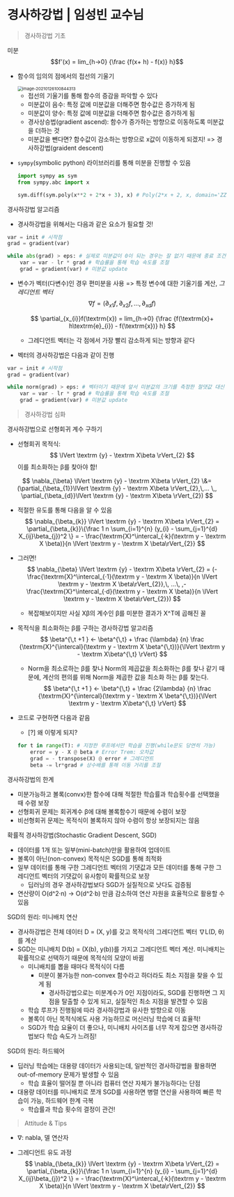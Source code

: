 # 경사하강법 | 임성빈 교수님

> 경사하강법 기초

미분
$$f'(x) = lim_{h→0} {\frac {f(x+ h) - f(x)} h}$$

- 함수의 임의의 점에서의 접선의 기울기

  <img src="C:\Users\iloveslowfood\AppData\Roaming\Typora\typora-user-images\image-20210126100844313.png" alt="image-20210126100844313" style="zoom:67%;" />

  - 접선의 기울기를 통해 함수의 증감을 파악할 수 있다
  - 미분값이 음수: 특정 값에 미분값을 더해주면 함수값은 증가하게 됨
  - 미분값이 양수: 특정 값에 미분값을 더해주면 함수값은 증가하게 됨
  - 경사상승법(gradient ascend): 함수가 증가하는 방향으로 이동하도록 미분값을 더하는 것
  - 미분값을 뺀다면? 함수값이 감소하는 방향으로 x값이 이동하게 되겠지! => 경사하강법(graident descent)

- `sympy`(symbolic python) 라이브러리를 통해 미분을 진행할 수 있음

  ```python
  import sympy as sym
  from sympy.abc import x
  
  sym.diff(sym.poly(x**2 + 2*x + 3), x) # Poly(2*x + 2, x, domain='ZZ')
  ```

경사하강법 알고리즘

- 경사하강법을 위해서는 다음과 같은 요소가 필요할 것!

```python
var = init # 시작점
grad = gradient(var)

while abs(grad) > eps: # 실제로 미분값이 0이 되는 경우는 잘 없기 때문에 종료 조건을 걸어둬야 함
    var = var - lr * grad # 학습률을 통해 학습 속도를 조절
    grad = gradient(var) # 미분값 update
```

- 변수가 벡터(다변수)인 경우 편미분을 사용 => 특정 변수에 대한 기울기를 계산, *그레디언트 벡터*
  $$
  \nabla f = (\partial_{x1}f, \partial_{x2}f,\,... ,\,\partial_{xd}f)
  $$

  $$
  \partial_{x_{i}}f(\textrm{x}) = lim_{h→0} {\frac {f(\textrm{x}+ h\textrm{e}_{i}) - f(\textrm{x})} h}
  $$

  - 그레디언트 벡터는 각 점에서 가장 빨리 감소하게 되는 방향과 같다

- 벡터의 경사하강법은 다음과 같이 진행

```python
var = init # 시작점
grad = gradient(var)

while norm(grad) > eps: # 벡터이기 때문에 앞서 미분값의 크기를 측정한 절댓값 대신 노름(norm)을 사용함
    var = var - lr * grad # 학습률을 통해 학습 속도를 조절
    grad = gradient(var) # 미분값 update
```



> 경사하강법 심화

경사하강법으로 선형회귀 계수 구하기

- 선형회귀 목적식: 
  $$
  \lVert \textrm {y} - \textrm X\beta \rVert_{2}
  $$
  이를 최소화하는 β를 찾아야 함!

$$
\nabla_{\beta} \lVert \textrm {y} - \textrm X\beta \rVert_{2} \&= (\partial_{\beta_{1}}\lVert \textrm {y} - \textrm X\beta \rVert_{2},\,... \,, \partial_{\beta_{d}}\lVert \textrm {y} - \textrm X\beta \rVert_{2})
$$

- 적절한 유도를 통해 다음을 알 수 있음
  $$
  \nabla_{\beta_{k}} \lVert \textrm {y} - \textrm X\beta \rVert_{2} = \partial_{\beta_{k}}\{\frac 1 n \sum_{i=1}^{n} (y_{i} - \sum_{j=1}^{d} X_{ij}\beta_{j})^2 \} = - \frac{\textrm{X}^\intercal_{·k}(\textrm y - \textrm X \beta)}{n \lVert \textrm y - \textrm X \beta\rVert_{2}}
  $$

- 그러면!
  $$
  \nabla_{\beta} \lVert \textrm {y} - \textrm X\beta \rVert_{2} = (- \frac{\textrm{X}^\intercal_{·1}(\textrm y - \textrm X \beta)}{n \lVert \textrm y - \textrm X \beta\rVert_{2}},\, ...\, ,- \frac{\textrm{X}^\intercal_{·d}(\textrm y - \textrm X \beta)}{n \lVert \textrm y - \textrm X \beta\rVert_{2}})
  $$

  - 복잡해보이지만 사실 Xβ의 계수인 β를 미분한 결과가 X^T에 곱해진 꼴

- 목적식을 최소화하는 β를 구하는 경사하강법 알고리즘
  $$
  \beta^{\,t +1 } ← \beta^{\,t} + \frac {\lambda} {n} \frac {\textrm{X}^{\intercal}(\textrm y - \textrm X \beta^{\,t})}{\lVert \textrm y - \textrm X\beta^{\,t} \rVert}
  $$

  - Norm을 최소로하는 β를 찾나 Norm의 제곱값을 최소화하는 β를 찾나 같기 때문에, 계산의 편의를 위해 Norm을 제곱한 값을 최소화 하는 β를 찾는다.
    $$
    \beta^{\,t +1 } ← \beta^{\,t} + \frac {2\lambda} {n} \frac {\textrm{X}^{\intercal}(\textrm y - \textrm X \beta^{\,t})}{\lVert \textrm y - \textrm X\beta^{\,t} \rVert}
    $$

- 코드로 구현하면 다음과 같음

  - [?] 왜 이렇게 되지?

  ```python
  for t in range(T): # 지정한 루프에서만 학습을 진행(while문도 당연히 가능)
      error = y - X @ beta # Error Trem: 오차값
      grad = - transpose(X) @ error # 그레디언트
      beta -= lr*grad # 상수배를 통해 이동 거리를 조절
  ```

경사하강법의 한계

- 미분가능하고 볼록(convx)한 함수에 대해 적절한 학습률과 학습횟수를 선택했을 때 수렴 보장
- 선형회귀 문제는 회귀계수 β에 대해 볼록함수기 때문에 수렴이 보장
- 비선형회귀 문제는 목적식이 볼록하지 않아 수렴이 항상 보장되지는 않음

확률적 경사하강법(Stochastic Gradient Descent, SGD)

- 데이터를 1개 또는 일부(mini-batch)만을 활용하여 업데이트
- 볼록이 아닌(non-convex) 목적식은 SGD를 통해 최적화
- 일부 데이터를 통해 구한 그레디언트 벡터의 기댓값과 모든 데이터를 통해 구한 그레디언트 벡터의 기댓값이 유사함이 확률적으로 보장
  - 딥러닝의 경우 경사하강법보다 SGD가 실질적으로 낫다도 검증됨
- 연산량이 O(d^2·n) -> O(d^2·b) 만큼 감소하여 연산 자원을 효율적으로 활용할 수 있음

SGD의 원리: 미니배치 연산

- 경사하강법은 전체 데이터 D = (X, y)를 갖고 목적식의 그레디언트 벡터 ∇L(D, θ)를 계산
- SGD는 미니배치 D(b) = (X(b), y(b))를 가지고 그레디언트 벡터 계산. 미니배치는 확률적으로 선택하기 때문에 목적식의 모양이 바뀜
  - 미니배치를 뽑을 때마다 목적식이 다름
    - 미분이 불가능한 non-convex 함수라고 하더라도 최소 지점을 찾을 수 있게 됨
      - 경사하강법으로는 미분계수가 0인 지점이라도, SGD를 진행하면 그 지점을 탈출할 수 있게 되고, 실질적인 최소 지점을 발견할 수 있음
  - 학습 루프가 진행됨에 따라 경사하강법과 유사한 방향으로 이동
  - 볼록이 아닌 목적식에도 사용 가능하므로 머신러닝 학습에 더 효율적!
  - SGD가 학습 요율이 더 좋으나, 미니배치 사이즈를 너무 작게 잡으면 경사하강법보다 학습 속도가 느려짐!

SGD의 원리: 하드웨어

- 딥러닝 학습에는 대용량 데이터가 사용되는데, 일반적인 경사하강법을 활용하면 out-of-memory 문제가 발생할 수 있음
  - 학습 효율이 떨어질 뿐 아니라 컴퓨터 연산 자체가 불가능하다는 단점
- 대용량 데이터를 미니배치로 쪼개 SGD를 사용하면 병렬 연산을 사용하여 빠른 학습이 가능, 하드웨어 한계 극복
  - 학습률과 학습 횟수의 결정이 관건!

> Attitude & Tips

- ∇: nabla, 델 연산자

- 그레디언트 유도 과정
  $$
  \nabla_{\beta_{k}} \lVert \textrm {y} - \textrm X\beta \rVert_{2} = \partial_{\beta_{k}}\{\frac 1 n \sum_{i=1}^{n} (y_{i} - \sum_{j=1}^{d} X_{ij}\beta_{j})^2 \} = - \frac{\textrm{X}^\intercal_{·k}(\textrm y - \textrm X \beta)}{n \lVert \textrm y - \textrm X \beta\rVert_{2}}
  $$
  

